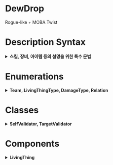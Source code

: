 # DewDrop
Rogue-like + MOBA Twist

# Description Syntax
<details>
<summary><b>스킬, 장비, 아이템 등의 설명을 위한 특수 문법</b></summary>

스킬, 장비, 아이템 등의 설명을 인스펙터 상에서 지정해주기 위해 특수 문법을 사용할 수 있다. 아래 문법을 사용함하여 어떠한 `AbilityInstance`의 필드 변수 값을 가져와 설명을 기재하는 데에 사용할 수 있다. 글씨 굵기, 색 등의 스타일링은 [유니티의 기본 StyledText 문법](https://docs.unity3d.com/Manual/StyledText.html)을 따른다.

## [MAGIC ai_name field_name]
> `Resources` 폴더 속 `abilityinstance_name` 프리팹의 `AbilityInstance` 컴포넌트에 붙어있는 필드 변수 `field_name`의 값을 가져와 마법 피해로 표시한다. 플레이어의 주문력이 고려된 값으로 표시된다.

## [MAGIC_IGNORE ai_name field_name]
> `Resources` 폴더 속 `abilityinstance_name` 프리팹의 `AbilityInstance` 컴포넌트에 붙어있는 필드 변수 `field_name`의 값을 가져와 마법 피해로 표시한다. 플레이어의 주문력이 무시되어 기재된 값이 그대로 표시된다.







</details>

# Enumerations
<details>
<summary><b>Team, LivingThingType, DamageType, Relation</b></summary>

## `Team`
`None, Red, Blue, Creep`

>개체가 소속된 진영을 의미한다. 같은 진영끼리는 아군이며 다른 진영이면 적이다. 하지만 `None` 진영은 진영이 존재하지 않는 개인으로 서로를 적으로 취급한다.

## `LivingThingType`
`Monster, Player, Summon`

>개체의 종류를 의미한다. 개체의 종류가 소환수 `Summon`이면 해당 개체가 `summoner` 필드 변수에 자신을 소환한 개체의 레퍼런스를 가지고 있어야한다.

## `DamageType`
`Physical, Spell, Pure`

>피해의 종류를 의미한다.

## `Relation`
`Own, Enemy, Ally`

>개체와 개체 간의 관계를 의미한다. 자기 자신 혹은 자신의 소환수들은 `Own`으로 취급된다.

</details>

# Classes
<details>
<summary><b>SelfValidator, TargetValidator</b></summary>

## `SelfValidator`
한 개체가 자기 자신이 어떤 행동을 취하기에 유효한 상태인지를 판단할 때에 쓰인다.
자기 자신이 기절하지 않았는 지, 이동 불가 되지 않았는 지 등을 판단할 수 있다.
예를 들어 자기 자신이 어떤 마법을 시전할 수 있는 상태를 `AbilityTrigger`에서 지정해줄 때에 사용한다.

보통 `public`으로 선언하여 Unity 의 Inspector 에 노출시켜 에디터에서 설정한 뒤 사용한다.

#### `bool Evaluate(LivingThing self)`
>자기 자신 개체 `self`가 어떤 액션을 취할 수 있는 지를 판단하여 불리언으로 반환한다. 자신이 `excludes` 리스트에 설정된 상태 효과를 하나라도 지니고 있으면 `false`를 반환한다.
>
>`invertResult`가 `true`이면 결과가 반전된다.


## `TargetValidator`
한 개체가 상대 개체를 어떤 행동에 유효한 상대인지를 판단할 때에 쓰인다.
상대 개체가 아군일 수 있는 지, 소환수일 수 있는 지, 무적이어도 되는 지 등을 판단할 수 있다.
예를 들어 어떤 마법을 시전할 수 있는 대상을 `AbilityTrigger`에서 설정해줄 때에 사용한다.

보통 `public`으로 선언하여 Unity 의 Inspector 에 노출시켜 에디터에서 설정한 뒤 사용한다.

#### `bool Evaluate(LivingThing self, LivingThing target)`
>자기 자신 개체 `self`가 상대 개체 `target`에게 어떤 액션을 취할 수 있는 지를 판단하여 불리언으로 반환한다. 상대가 설정된 종류와 다르거나 `excludes` 리스트에 설정된 상태 효과를 하나라도 지니고 있으면 `false`를 반환한다.
>
>`invertResult`가 `true`이면 결과가 반전된다.

</details>

# Components

<details>
<summary><b>LivingThing</b></summary>

## `LivingThing`
살아있는 개체를 대표하는 컴포넌트이다. 데미지, 힐 등 개체에 관한 모든 행동을 해당 게임오브젝트의 `LivingThing` 컴포넌트의 레퍼런스를 가져옴으로써 수행할 수 있다.
아래 기술된 모든 메쏘드 펑션들은 네트워크화 되어 다른 플레이어들의 게임에도 반영된다.
메쏘드를 실행한 클라이언트에게는 결과가 즉시 적용되지만 다른 플레이어에게 이 결과가 나타나는 데에는 네트워크의 지연율 만큼의 시간이 걸림을 유념해야한다.

### `void ActivateImmediately(Activatable activatable)`
>발동 가능 물체 `activatable`를 즉시 발동시킨다. 이를 통해 코드 상에서 아이템 등을 줍게 만들 수 있다.

### `bool HasMana(float amount)`
>개체에 `amount` 만큼의 마나가 있는지를 알려준다. 마나가 있으면 `true`, 아니면 `false`를 반환한다.

### `bool SpendMana(float amount)`
>개체에 `amount` 만큼의 마나가 있다면 마나를 소모하고 `true`를 반환한다. 그렇지 않으면 마나를 소모하지 않고 `false`를 반환한다.

### `bool IsDead()`
>개체가 사망했는 지의 여부를 반환한다.

### `bool IsAlive()`
>개체가 살아있는 지의 여부를 반환한다.

### `List<LivingThing> GetAllTargetsInRange(Vector3 center, float range, TargetValidator targetValidator)`
>`center` 주변의 `range` 범위 안에 있는 `targetValidator`의 검증을 거친 살아있는 모든 개체들을 반환한다.
>개체의 리스트는 `center`로부터의 거리가 가까운 순으로 반환된다.
>만약 개체가 없으면 빈 리스트를 반환한다.

### `List<LivingThing> GetAllTargetsInLine(Vector3 origin, Vector3 directionVector, float width, float distance, TargetValidator targetValidator)`
>`origin` 에서 `directionVector`를 방향벡터로 하는 두께 `width` 거리 `distance`의 실린더 안의 `targetValidator`의 검증을 거친 살아있는 모든 개체들을 반환한다.
>개체의 리스트는 `origin`으로부터의 거리가 가까운 순으로 반환된다.
>만약 개체가 없으면 빈 리스트를 반환한다.

### `void ChangeWalkAnimation(string animationName)`
>걷는 애니매이션 클립을 `animationName` 이름을 가진 클립으로 교체한다. 단 해당 애니매이션 클립이 `CustomAnimationBox`에 등록되어있어야 한다.

### `void ChangeStandAnimation(string animationName)`
>서 있는 애니매이션 클립을 `animationName` 이름을 가진 클립으로 교체한다. 단 해당 애니매이션 클립이 `CustomAnimationBox`에 등록되어있어야 한다.

### `LivingThing GetLastAttacker()`
>마지막으로 이 개체를 공격한 개체를 반환한다.

### `Relation GetRelationTo(LivingThing to)`
>`to` 개체가 이 개체에 있어 어떤 관계인지를 반환한다.

### `Vector3 GetCenterOffset()`
>개체의 위치를 기준으로 개체의 중간의 상대적 위치 벡터를 반환한다.

### `Vector3 GetRandomOffset()`
>개체의 위치를 기준으로 개체의 맨 위, 맨 아래 사이 무작위 점의 상대적 위치 벡터를 반환한다.

### `void DashThroughForDuration(Vector3 location, float duration)`
>개체를 `location` 위치로 `duration` 초 동안 대쉬시킨다. 기존의 대쉬나 에어본은 취소된다.

### `void DashThroughWithSpeed(Vector3 location, float speed)`
>개체를 `location` 위치로 `speed` 의 속도로 대쉬시킨다. 기존의 대쉬나 에어본은 취소된다.

### `void AirborneForDuration(Vector3 landLocation, float duration)`
>개체를 `landLocation` 위치로 `duration` 초 동안 에어본 시킨다. 기존의 대쉬나 에어본은 취소된다.

### `void CancelAirborne()`
>개체의 진행되고 있던 에어본을 취소한다.

### `void CancelDash()`
>개체의 진행되고 있던 대쉬를 취소한다.

### `void LookAt(Vector3 lookPosition, bool immediately = false)`
>개체가 `lookPosition` 위치를 바라보게 만든다. `immediately`가 `true`이면 즉시 바라보고, 그렇지 않으면 부드럽게 돌아본다.

### `void DoHeal(float amount, LivingThing to, bool ignoreSpellPower = false)`
>이 개체가 `to` 개체를 `amount` 만큼 치유한다. 치유량은 이 개체의 기술 위력에 영향을 받지만, `ignoreSpellPower`가 `true`이면 무시된다.

### `void DoManaHeal(float amount, LivingThing to, bool ignoreSpellPower = false)`
>이 개체가 `to` 개체를 `amount` 만큼 마나 치유한다. 마나 치유량은 이 개체의 기술 위력에 영향을 받지만, `ignoreSpellPower`가 `true`이면 무시된다.

### `void DoBasicAttackImmediately(LivingThing to)`
>이 개체가 `to` 개체에게 즉시 기본 공격 피해를 주게 만든다.
>피해량은 이 개체의 기본 공격 피해량에 영향을 받는다.
>이 개체의 실명, 상대 개체의 회피율에 영향을 받아 빗나갈 수 있다.
>상대가 정지, 무적, 보호 상태인 경우 피해가 적용되지 않는다.

### `void DoMagicDamage(float amount, LivingThing to, bool ignoreSpellPower = false)`
>이 개체가 `to` 개체에게 `amount` 만큼의 마법 피해를 주게 한다. 피해량은 이 개체의 기술 위력에 영향을 받지만, `ignoreSpellPower`가 `true`이면 무시된다.
>상대가 정지, 무적, 보호 상태인 경우 피해가 적용되지 않는다.

### `void DoPureDamage(float amount, LivingThing to)`
>이 개체가 `to` 개체에게 `amount` 만큼의 순수 피해를 주게 한다.
>상대가 정지, 무적, 보호 상태인 경우 피해가 적용되지 않는다.

### `void PlayCustomAnimation(string animationName, float duration = -1)`
>개체가 `animationName` 이름의 애니매이션을 `duration`초 동안 재생하게 만든다.
>`duration`이 `-1`이면 애니매이션의 기본 시간 동안 재생된다.
>단 해당 애니매이션 클립이 `CustomAnimationBox`에 등록되어있어야 한다.

### `void Kill()`
>개체를 즉사시킨다. 이는 상태 효과를 모두 무시한다.

### `void Revive()`
>개체를 부활시킨다. 만약 개체의 체력이 `0`이면 `1`의 체력을 가진 채로 부활하게 된다.

</details>

